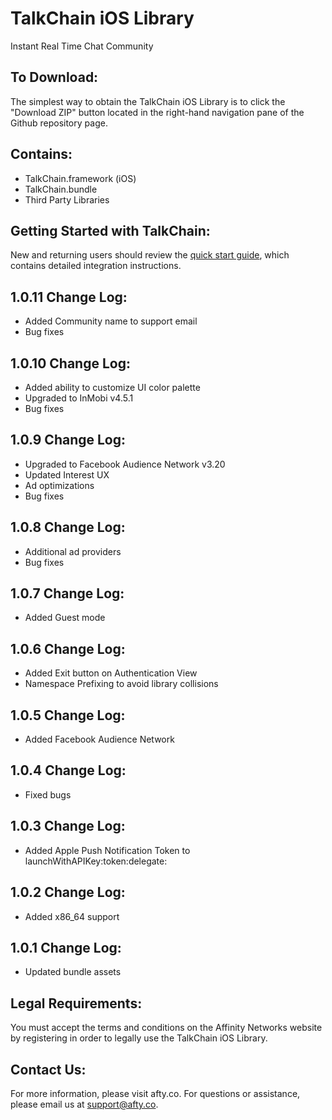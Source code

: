 TalkChain iOS Library
==================================
Instant Real Time Chat Community 

To Download:
----------------------------------
The simplest way to obtain the TalkChain iOS Library is to click the "Download ZIP" button located in the right-hand navigation pane of the Github repository page.

Contains:
----------------------------------
* TalkChain.framework (iOS)
* TalkChain.bundle
* Third Party Libraries

Getting Started with TalkChain:
----------------------------------
New and returning users should review the [quick start guide](https://github.com/afty/TalkChain-iOS/wiki), which contains detailed integration instructions.

1.0.11 Change Log:
----------------------------------
* Added Community name to support email
* Bug fixes

1.0.10 Change Log:
----------------------------------
* Added ability to customize UI color palette
* Upgraded to InMobi v4.5.1
* Bug fixes

1.0.9 Change Log:
----------------------------------
* Upgraded to Facebook Audience Network v3.20
* Updated Interest UX
* Ad optimizations
* Bug fixes

1.0.8 Change Log:
----------------------------------
* Additional ad providers
* Bug fixes

1.0.7 Change Log:
----------------------------------
* Added Guest mode

1.0.6 Change Log:
----------------------------------
* Added Exit button on Authentication View
* Namespace Prefixing to avoid library collisions

1.0.5 Change Log:
----------------------------------
* Added Facebook Audience Network

1.0.4 Change Log:
----------------------------------
* Fixed bugs

1.0.3 Change Log:
----------------------------------
* Added Apple Push Notification Token to launchWithAPIKey:token:delegate:

1.0.2 Change Log:
----------------------------------
* Added x86_64 support

1.0.1 Change Log:
----------------------------------
* Updated bundle assets

Legal Requirements:
----------------------------------
You must accept the terms and conditions on the Affinity Networks website by registering in order to legally use the TalkChain iOS Library.

Contact Us:
----------------------------------
For more information, please visit afty.co. For questions or assistance, please email us at support@afty.co.

